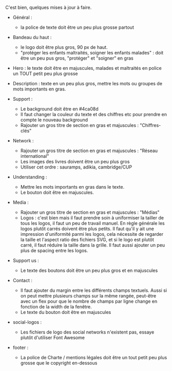 C'est bien, quelques mises à jour à faire.

* Général :
    * la police de texte doit être un peu plus grosse partout

* Bandeau du haut :
    * le logo doit être plus gros, 90 px de haut.
    * "protéger les enfants maltraités, soigner les enfants malades" : doit être un peu pus gros, "protéger" et "soigner" en gras

* Hero : le texte doit être en majuscules, malades et maltraités en police un TOUT petit peu plus grosse

* Description : texte en un peu plus gros, mettre les mots ou groupes de mots importants en gras.

* Support :
    * Le background doit être en #4ca08d
    * Il faut changer la couleur du texte et des chiffres etc pour prendre en compte le nouveau background
    * Rajouter un gros titre de section en gras et majuscules : "Chiffres-clés"

* Network :
    * Rajouter un gros titre de section en gras et majuscules : "Réseau international"
    * Les images des livres doivent être un peu plus gros
    * Utiliser cet ordre : sauramps, adikia, cambridge/CUP

* Understanding :
    * Mettre les mots importants en gras dans le texte.
    * Le bouton doit être en majuscules.

* Media :
    * Rajouter un gros titre de section en gras et majuscules : "Médias"
    * Logos : c'est bien mais il faut prendre soin à uniformiser la tailler de tous les logos, il faut un peu de travail manuel. En règle générale les logos plutôt carrés doivent être plus petits. Il faut qu'il y ait une impression d'uniformité parmi les logos, cela nécessite de regarder la taille et l'aspect ratio des fichiers SVG, et si le logo est plutôt carré, il faut réduire la taille dans la grille. Il faut aussi ajouter un peu plus de spacing entre les logos.

* Support us :
    * Le texte des boutons doit être un peu plus gros et en majuscules

* Contact :
    * Il faut ajouter du margin entre les différents champs textuels. Aussi si on peut mettre plusieurs champs sur la même rangée, peut-être avec un flex pour que le nombre de champs par ligne change en fonction de la width de la fenêtre.
    * Le texte du bouton doit être en majuscules

* social-logos :
    * Les fichiers de logo des social networks n'existent pas, essaye plutôt d'utiliser Font Awesome

* footer :
    * La police de Charte / mentions légales doit être un tout petit peu plus grosse que le copyright en-dessous

